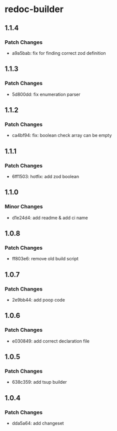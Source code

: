 # redoc-builder

## 1.1.4

### Patch Changes

-   a9a5bab: fix for finding correct zod definition

## 1.1.3

### Patch Changes

-   5d800dd: fix enumeration parser

## 1.1.2

### Patch Changes

-   ca4bf94: fix: boolean check array can be empty

## 1.1.1

### Patch Changes

-   6ff1503: hotfix: add zod boolean

## 1.1.0

### Minor Changes

-   d1e24d4: add readme & add ci name

## 1.0.8

### Patch Changes

-   ff803e6: remove old build script

## 1.0.7

### Patch Changes

-   2e9bb44: add poop code

## 1.0.6

### Patch Changes

-   e030849: add correct declaration file

## 1.0.5

### Patch Changes

-   638c359: add tsup builder

## 1.0.4

### Patch Changes

-   dda5a64: add changeset
